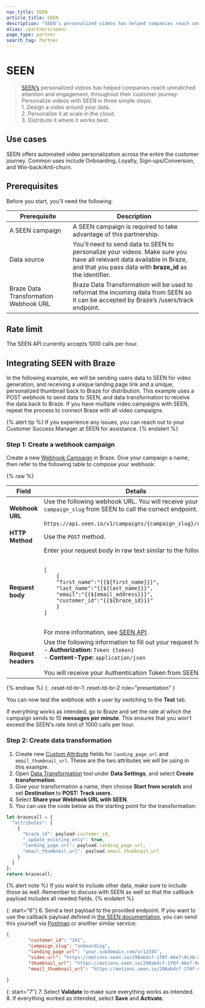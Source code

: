 ```yaml
---
nav_title: SEEN
article_title: SEEN
description: "SEEN’s personalized videos has helped companies reach unmatched attention and engagement, throughout their customer journey."
alias: /partners/seen/
page_type: partner
search_tag: Partner
---
```


# SEEN

> [SEEN’s](https://seen.io/) personalized videos has helped companies reach unmatched attention and engagement, throughout their customer journey. Personalize videos with SEEN in three simple steps:<br>1. Design a video around your data.<br>2. Personalize it at scale in the cloud.<br>3. Distribute it where it works best.

## Use cases

SEEN offers automated video personalization across the entire the customer journey. Common uses include Onboarding, Loyalty, Sign-ups/Conversion, and Win-back/Anti-churn.

## Prerequisites

Before you start, you'll need the following:

| Prerequisite          | Description                                                                                                                                |
|-----------------------|--------------------------------------------------------------------------------------------------------------------------------------------|
| A SEEN campaign   | A SEEN campaign is required to take advantage of this partnership.                                                                     |
| Data source   | You'll need to send data to SEEN to personalize your videos. Make sure you have all relevant data available in Braze, and that you pass data with **braze_id** as the identifier. |
| Braze Data Transformation Webhook URL   | Braze Data Transformation will be used to reformat the incoming data from SEEN so it can be accepted by Braze’s /users/track endpoint. |

## Rate limit

The SEEN API currently accepts 1000 calls per hour.

## Integrating SEEN with Braze

In the following example, we will be sending users data to SEEN for video generation, and receiving a unique landing page link and a unique, personalized thumbnail back to Braze for distribution. This example uses a POST webhook to send data to SEEN, and data transformation to receive the data back to Braze. If you have multiple video campaigns with SEEN, repeat the process to connect Braze with all video campaigns.

{% alert tip %}
If you experience any issues, you can reach out to your Customer Success Manager at SEEN for assistance.
{% endalert %}

### Step 1: Create a webhook campaign

Create a new [Webhook Campaign](https://www.braze.com/docs/user_guide/message_building_by_channel/webhooks) in Braze. Give your campaign a name, then refer to the following table to compose your webhook:

{% raw %}
<table>
  <thead>
    <tr>
      <th><strong>Field</strong></th>
      <th><strong>Details</strong></th>
    </tr>
  </thead>
  <tbody>
    <tr>
      <td><strong>Webhook URL</strong></td>
      <td>Use the following webhook URL. You will receive your <code>campaign_slug</code> from SEEN to call the correct endpoint.<br><br><code>https://api.seen.io/v1/campaigns/{campaign_slug}/receivers/</code></td>
    </tr>
    <tr>
      <td><strong>HTTP Method</strong></td>
      <td>Use the <code>POST</code> method.</td>
    </tr>
    <tr>
      <td><strong>Request body</strong></td>
      <td>Enter your request body in raw text similar to the following.<br><br><pre><code>[
    {
    "first_name":"{{${first_name}}}",
    "last_name":"{{${last_name}}}",
    "email":"{{${email_address}}}",
    "customer_id":"{{${braze_id}}}"
    }
]</code></pre><br>For more information, see <a href="https://docs.seen.io/api-documentation/ntRoJJ3rXoHzFXhA94JiHB/overview/tvy2F5tS3JRM7DfcHwz5fK#request-content">SEEN API</a>.</td>
    </tr>
    <tr>
      <td><strong>Request headers</strong></td>
      <td>Use the following information to fill out your request headers:<br>- <strong>Authorization:</strong> <code>Token {token}</code><br>- <strong>Content-Type:</strong> <code>application/json</code><br><br>You will receive your Authentication Token from SEEN.</td>
    </tr>
  </tbody>
</table>
{% endraw %}
{: .reset-td-br-1 .reset-td-br-2 role="presentation" }

You can now test the webhook with a user by switching to the **Test** tab.

If everything works as intended, go to Braze and set the rate at which the campaign sends to 10 **messages per minute**. This ensures that you won't exceed the SEEN's rate limit of 1000 calls per hour.

### Step 2: Create data transformation

1. Create new [Custom Attribute](https://www.braze.com/docs/user_guide/data_and_analytics/custom_data/custom_attributes/#managing-custom-attributes) fields for `landing_page_url` and `email_thumbnail_url`. These are the two attributes we will be using in this example.
2. Open [Data Transformation](https://www.braze.com/docs/user_guide/data_and_analytics/data_transformation/creating_a_transformation/#prerequisites) tool under **Data Settings**, and select **Create transformation**.
3. Give your transformation a name, then choose **Start from scratch** and set **Destination** to **POST: Track users**.
4. Select **Share your Webhook URL with SEEN**.
5. You can use the code below as the starting point for the transformation:

```javascript
let brazecall = {
  "attributes": [
    {
      "braze_id": payload.customer_id,
      "_update_existing_only": true,
      "landing_page_url": payload.landing_page_url,
      "email_thumbnail_url": payload.email_thumbnail_url
    }
  ]
};
return brazecall;
```
{% alert note %}
If you want to include other data, make sure to include those as well. Remember to discuss with SEEN as well so that the callback payload includes all needed fields.
{% endalert %}

{: start="6"}
6. Send a test payload to the provided endpoint. If you want to use the callback payload defined in [the SEEN documentation](https://docs.seen.io/api-documentation/ntRoJJ3rXoHzFXhA94JiHB/callbacks/k9DEbcgkq3Vr2pxbHyPQbp), you can send this yourself via [Postman](https://www.postman.com/) or another similar service:

```json
{
        "customer_id": "101",
        "campaign_slug": "onboarding",
        "landing_page_url": "your.subdomain.com/v/12345",
        "video_url": "https://motions.seen.io/298abdcf-1f0f-46e7-9c26-a35b4c1e83cc/d3c1dffdf063986ad521a63e3e68fd7d1100c90a/output.m3u8",
        "thumbnail_url": "https://motions.seen.io/298abdcf-1f0f-46e7-9c26-a35b4c1e83cc/d3c1dffdf063986ad521a63e3e68fd7d1100c90a/thumbnail.jpg",
        "email_thumbnail_url": "https://motions.seen.io/298abdcf-1f0f-46e7-9c26-a35b4c1e83cc/d3c1dffdf063986ad521a63e3e68fd7d1100c90a/email_thumbnail.jpg"
       
}
```

{: start="7"}
7. Select **Validate** to make sure everything works as intended.
8. If everything worked as intended, select **Save** and **Activate**.
